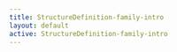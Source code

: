 ```yaml
---
title: StructureDefinition-family-intro
layout: default
active: StructureDefinition-family-intro
---
```


